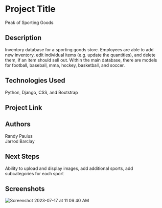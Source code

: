# Project Title

Peak of Sporting Goods

## Description

Inventory database for a sporting goods store. Employees are able to add new inventory, edit individual items (e.g. update the quantities), and delete them, if an item should sell out. Within the main database, there are models for football, baseball, mma, hockey, basketball, and soccer. 

## Technologies Used

Python, Django, CSS, and Bootstrap

## Project Link



## Authors

Randy Paulus <br>
Jarrod Barclay

## Next Steps

Ability to upload and display images, add additional sports, add subcategories for each sport

## Screenshots

![Screenshot 2023-07-17 at 11 06 40 AM](https://github.com/jbarcs92/sportsstore/assets/133605045/c1b33c2a-e23c-41df-99a2-c7954285a3f8)
